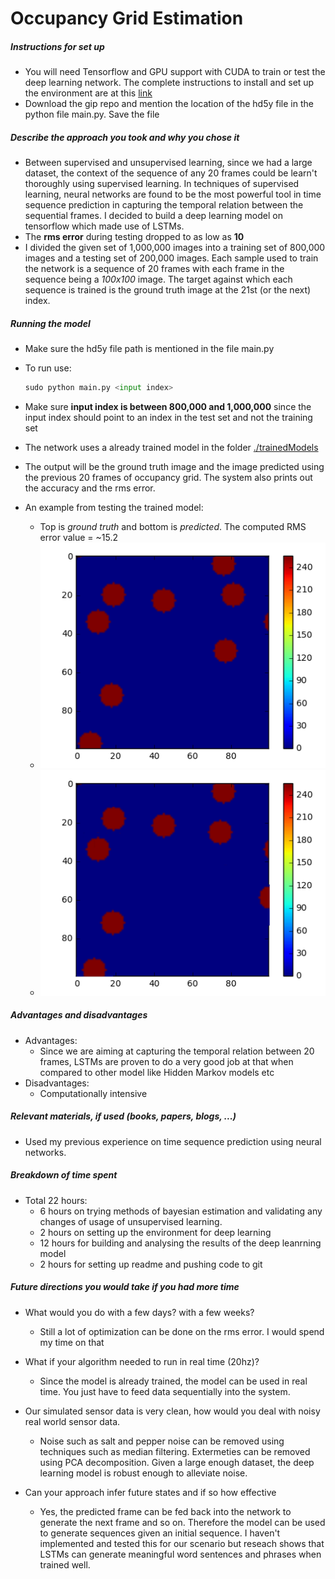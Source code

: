 # Occupancy Grid Estimation


##### Instructions for set up
* You will need Tensorflow and GPU support with CUDA to train or test the deep learning network. The complete instructions to install and set up the environment are at this [link](https://www.tensorflow.org/versions/r0.11/get_started/os_setup.html)
* Download the gip repo and mention the location of the hd5y file in the python file main.py. Save the file

##### Describe the approach you took and why you chose it
* Between supervised and unsupervised learning, since we had a large dataset, the context of the sequence of any 20 frames could be learn't thoroughly using supervised learning. In techniques of supervised learning, neural networks are found to be the most powerful tool in time sequence prediction in capturing the temporal relation between the sequential frames. I decided to build a deep learning model on tensorflow which made use of LSTMs. 
* The **rms error** during testing dropped to as low as **10**
* I divided the given set of 1,000,000 images into a training set of 800,000 images and a testing set of 200,000 images. Each sample used to train the network is a sequence of 20 frames with each frame in the sequence being a *100x100* image. The target against which each sequence is trained is the ground truth image at the 21st (or the next) index.

##### Running the model
* Make sure the hd5y file path is mentioned in the file main.py
* To run use:

  ```python
  sudo python main.py <input index>
  ```

* Make sure **input index is between 800,000 and 1,000,000** since the input index should point to an index in the test set and not the training set 
* The network uses a already trained model in the folder [./trainedModels](./trainedModels)
* The output will be the ground truth image and the image predicted using the previous 20 frames of occupancy grid. The system also prints out the accuracy and the rms error.
* An example from testing the trained model:
	* Top is *ground truth* and bottom is *predicted*. The computed RMS error value = ~15.2
	* ![Ground Truth](ground%20truth.png)
	* ![Predicted Occupancy Grid](prediction.png)



##### Advantages and disadvantages
* Advantages:
	* Since we are aiming at capturing the temporal relation between 20 frames, LSTMs are proven to do a very good job at that when compared to other model like Hidden Markov models etc
* Disadvantages:
	* Computationally intensive 	
	
##### Relevant materials, if used (books, papers, blogs, ...)
* Used my previous experience on time sequence prediction using neural networks.

##### Breakdown of time spent
* Total 22 hours:
  * 6 hours on trying methods of bayesian estimation and validating any changes of usage of unsupervised learning.
  * 2 hours on setting up the environment for deep learning
  * 12 hours for building and analysing the results of the deep leanrning model
  * 2 hours for setting up readme and pushing code to git

##### Future directions you would take if you had more time
* What would you do with a few days? with a few weeks?
	* Still a lot of optimization can be done on the rms error. I would spend my time on that
    
* What if your algorithm needed to run in real time (20hz)?
	* Since the model is already trained, the model can be used in real time. You just have to feed data sequentially into the system.
* Our simulated sensor data is very clean, how would you deal with noisy real world sensor data.
	* Noise such as salt and pepper noise can be removed using techniques such as median filtering. Extermeties can be removed using PCA decomposition. Given a large enough dataset, the deep learning model is robust enough to alleviate noise. 
* Can your approach infer future states and if so how effective
	* Yes, the predicted frame can be fed back into the network to generate the next frame and so on. Therefore the model can be used to generate sequences given an initial sequence. I haven't implemented and tested this for our scenario but reseach shows that LSTMs can generate meaningful word sentences and phrases when trained well.